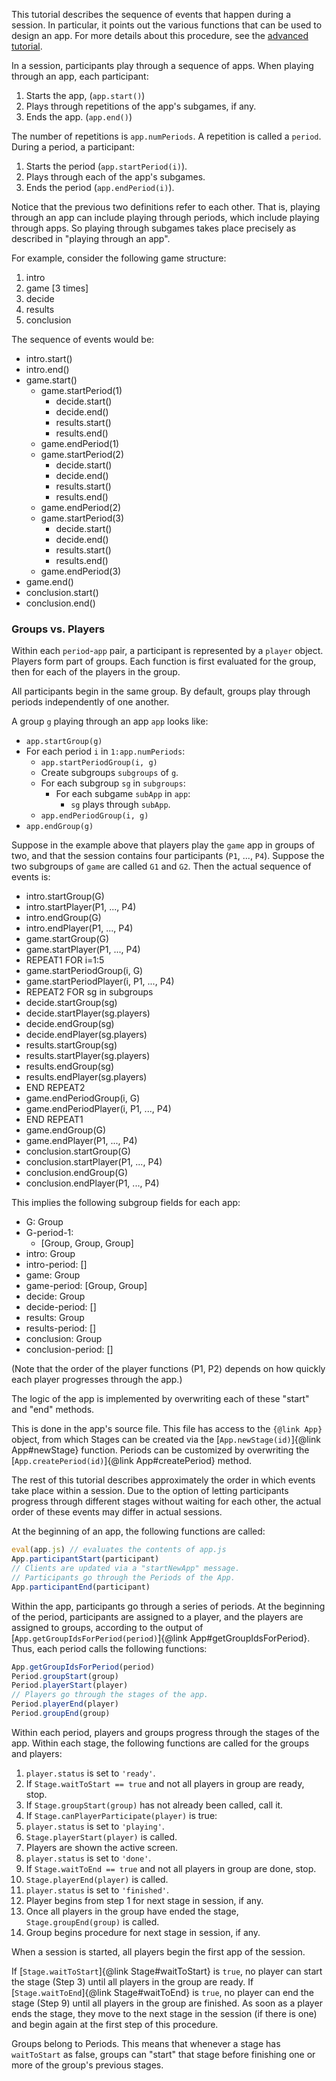 This tutorial describes the sequence of events that happen during a session. In particular, it points out the various functions that can be used to design an app. For more details about this procedure, see the <a href="tutorial-session-flow-details.html">advanced tutorial</a>.

In a session, participants play through a sequence of apps.
When playing through an app, each participant:

1. Starts the app, (`app.start()`)
2. Plays through repetitions of the app's subgames, if any.
3. Ends the app. (`app.end()`)

The number of repetitions is `app.numPeriods`. A repetition is called a `period`. During a period, a participant:

1. Starts the period (`app.startPeriod(i)`).
2. Plays through each of the app's subgames.
3. Ends the period (`app.endPeriod(i)`).

Notice that the previous two definitions refer to each other. That is, playing through an app can include playing through periods, which include playing through apps. So playing through subgames takes place precisely as described in "playing through an app".

For example, consider the following game structure:
1. intro
2. game [3 times]
  1. decide
  2. results
3. conclusion

The sequence of events would be:
* intro.start()
* intro.end()
* game.start()
  * game.startPeriod(1)
    * decide.start()
    * decide.end()
    * results.start()
    * results.end()
  * game.endPeriod(1)
  * game.startPeriod(2)
    * decide.start()
    * decide.end()
    * results.start()
    * results.end()
  * game.endPeriod(2)
  * game.startPeriod(3)
    * decide.start()
    * decide.end()
    * results.start()
    * results.end()
  * game.endPeriod(3)
* game.end()
* conclusion.start()
* conclusion.end()

### Groups vs. Players
Within each `period`-`app` pair, a participant is represented by a `player` object. Players form part of groups. Each function is first evaluated for the group, then for each of the players in the group.

All participants begin in the same group. By default, groups play through periods independently of one another.

A group `g` playing through an app `app` looks like:
* `app.startGroup(g)`
* For each period `i` in `1:app.numPeriods`:
  * `app.startPeriodGroup(i, g)`
  * Create subgroups `subgroups` of `g`.
  * For each subgroup `sg` in `subgroups`:
    * For each subgame `subApp` in `app`:
      * `sg` plays through `subApp`.
  * `app.endPeriodGroup(i, g)`
* `app.endGroup(g)`

Suppose in the example above that players play the `game` app in groups of two, and that the session contains four participants (`P1`, ..., `P4`). Suppose the two subgroups of `game` are called `G1` and `G2`. Then the actual sequence of events is:

* intro.startGroup(G)
* intro.startPlayer(P1, ..., P4)
* intro.endGroup(G)
* intro.endPlayer(P1, ..., P4)
* game.startGroup(G)
* game.startPlayer(P1, ..., P4)
* REPEAT1 FOR i=1:5
* game.startPeriodGroup(i, G)
* game.startPeriodPlayer(i, P1, ..., P4)
* REPEAT2 FOR sg in subgroups
* decide.startGroup(sg)
* decide.startPlayer(sg.players)
* decide.endGroup(sg)
* decide.endPlayer(sg.players)
* results.startGroup(sg)
* results.startPlayer(sg.players)
* results.endGroup(sg)
* results.endPlayer(sg.players)
* END REPEAT2
* game.endPeriodGroup(i, G)
* game.endPeriodPlayer(i, P1, ..., P4)
* END REPEAT1
* game.endGroup(G)
* game.endPlayer(P1, ..., P4)
* conclusion.startGroup(G)
* conclusion.startPlayer(P1, ..., P4)
* conclusion.endGroup(G)
* conclusion.endPlayer(P1, ..., P4)

This implies the following subgroup fields for each app:
* G: Group
* G-period-1:
  * [Group, Group, Group]
* intro: Group
* intro-period: []
* game: Group
* game-period: [Group, Group]
* decide: Group
* decide-period: []
* results: Group
* results-period: []
* conclusion: Group
* conclusion-period: []

(Note that the order of the player functions (P1, P2) depends on how quickly each player progresses through the app.)

The logic of the app is implemented by overwriting each of these "start" and "end" methods.

This is done in the app's source file. This file has access to the `{@link App}` object, from which Stages can be created via the [`App.newStage(id)`]{@link App#newStage} function. Periods can be customized by overwriting the [`App.createPeriod(id)`]{@link App#createPeriod} method.

The rest of this tutorial describes approximately the order in which events take place within a session. Due to the option of letting participants progress through different stages without waiting for each other, the actual order of these events may differ in actual sessions.

At the beginning of an app, the following functions are called:

```javascript
eval(app.js) // evaluates the contents of app.js
App.participantStart(participant)
// Clients are updated via a "startNewApp" message.
// Participants go through the Periods of the App.
App.participantEnd(participant)
```

Within the app, participants go through a series of periods. At the beginning of the period, participants are assigned to a player, and the players are assigned to groups, according to the output of [`App.getGroupIdsForPeriod(period)`]{@link App#getGroupIdsForPeriod}. Thus, each period calls the following functions:

```javascript
App.getGroupIdsForPeriod(period)
Period.groupStart(group)
Period.playerStart(player)
// Players go through the stages of the app.
Period.playerEnd(player)
Period.groupEnd(group)
```

Within each period, players and groups progress through the stages of the app. Within each stage, the following functions are called for the groups and players:

1. `player.status` is set to `'ready'`.
2. If `Stage.waitToStart == true` and not all players in group are ready, stop.
3. If `Stage.groupStart(group)` has not already been called, call it.
4. If `Stage.canPlayerParticipate(player)` is true:
  1. `player.status` is set to `'playing'`.
  2. `Stage.playerStart(player)` is called.
  3. Players are shown the active screen.
  4. `player.status` is set to `'done'`.
  5. If `Stage.waitToEnd == true` and not all players in group are done, stop.
  6. `Stage.playerEnd(player)` is called.
5. `player.status` is set to `'finished'`.
6. Player begins from step 1 for next stage in session, if any.
7. Once all players in the group have ended the stage, `Stage.groupEnd(group)` is called.
8. Group begins procedure for next stage in session, if any.

When a session is started, all players begin the first app of the session.

If [`Stage.waitToStart`]{@link Stage#waitToStart} is `true`, no player can start the stage (Step 3) until all players in the group are ready.
If [`Stage.waitToEnd`]{@link Stage#waitToEnd} is `true`, no player can end the stage (Step 9) until all players in the group are finished.
As soon as a player ends the stage, they move to the next stage in the session (if there is one) and begin again at the first step of this procedure.

Groups belong to Periods. This means that whenever a stage has `waitToStart` as false, groups can "start" that stage before finishing one or more of the group's previous stages.
